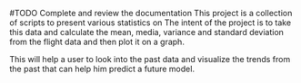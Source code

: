 #TODO Complete and review the documentation
This project is a collection of scripts to present various statistics on <link here>
The intent of the project is to take this data and calculate the mean, media, variance and standard deviation from the flight data and then plot it on a graph.

This will help a user to look into the past data and visualize the trends from the past that can help him predict a future model.
